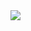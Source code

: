 <img src="https://fustyles.github.io/webduino/LinkIt7697/test_myMutationChoiceControlIfType/img/fuMutatorChoiceBlock.png">
